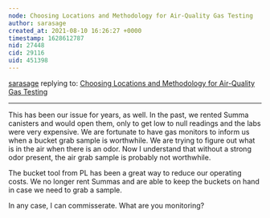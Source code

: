 ```yaml
---
node: Choosing Locations and Methodology for Air-Quality Gas Testing
author: sarasage
created_at: 2021-08-10 16:26:27 +0000
timestamp: 1628612787
nid: 27448
cid: 29116
uid: 451398
---
```




[sarasage](../profile/sarasage) replying to: [Choosing Locations and Methodology for Air-Quality Gas Testing](../notes/sarasage/08-09-2021/choosing-locations-and-methodology-for-air-quality-gas-testing)

----
This has been our issue for years, as well. In the past, we rented Summa canisters and would open them, only to get low to null readings and the labs were very expensive. We are fortunate to have gas monitors to inform us when a bucket grab sample is worthwhile. We are trying to figure out what is in the air when there is an odor. Now I understand that without a strong odor present, the air grab sample is probably not worthwhile. 

The bucket tool from PL has been a great way to reduce our operating costs. We no longer rent Summas and are able to keep the buckets on hand in case we need to grab a sample.

In any case, I can commisserate. What are you monitoring?